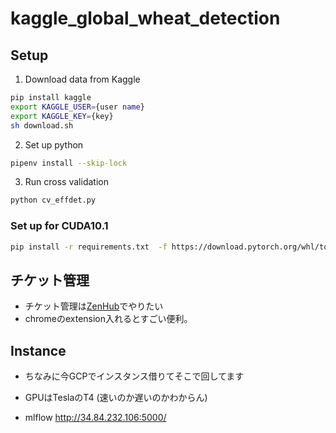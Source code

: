 # kaggle_global_wheat_detection

## Setup

1. Download data from Kaggle

```bash
pip install kaggle
export KAGGLE_USER={user name}
export KAGGLE_KEY={key}
sh download.sh
```

2. Set up python

```bash
pipenv install --skip-lock
```

3. Run cross validation

```bash
python cv_effdet.py
```
### Set up for CUDA10.1

```bash
pip install -r requirements.txt  -f https://download.pytorch.org/whl/torch_stable.html
```

## チケット管理

- チケット管理は[ZenHub](https://chrome.google.com/webstore/detail/zenhub-for-github/ogcgkffhplmphkaahpmffcafajaocjbd)でやりたい
- chromeのextension入れるとすごい便利。


## Instance

- ちなみに今GCPでインスタンス借りてそこで回してます
- GPUはTeslaのT4 (速いのか遅いのかわからん)

- mlflow
http://34.84.232.106:5000/
